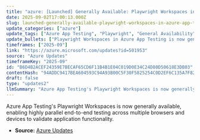 ```yaml
---
title: "azure: [Launched] Generally Available: Playwright Workspaces in Azure App Testing"
date: 2025-09-02T17:00:13.000Z
slug: launched-generally-available-playwright-workspaces-in-azure-app-testing
update_categories: ["azure"]
update_tags: ["Azure App Testing", "Playwright", "General Availability", "End-to-end testing", "Parallelization", "Browsers", "Devices", "Test automation"]
update_bullets: ["Playwright Workspaces in Azure App Testing is now generally available (GA).", "Enables end-to-end (E2E) test execution with high parallelization to speed up test suites.", "Supports running tests across multiple browsers and devices for broader coverage.", "Designed to help validate application functionality at scale within Azure App Testing.", "Integrated capability for teams using Playwright-based test suites and Azure testing services."]
timeframes: ["2025-09"]
link: "https://azure.microsoft.com/updates?id=501953"
source: "Azure Updates"
timeframeKey: "2025-09"
id: "B6D4B2ACEF24359E7BECAF65CD6F11B4B1E04C019D0E34C24D80D50618E3DB03"
contentHash: "94ADDC9417BEA604593C94A93B00C5F30F5825254C0D2EF6C135A7F82194A7B3"
draft: false
type: "updates2"
llmSummary: "Azure App Testing's Playwright Workspaces is now generally available, enabling highly parallel end-to-end testing across multiple browsers and devices to validate application functionality."
---
```


Azure App Testing's Playwright Workspaces is now generally available, enabling highly parallel end-to-end testing across multiple browsers and devices to validate application functionality.

- **Source:** [Azure Updates](https://azure.microsoft.com/updates?id=501953)
